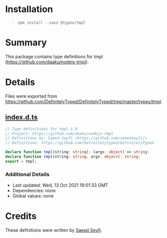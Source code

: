 # Installation
> `npm install --save @types/tmpl`

# Summary
This package contains type definitions for tmpl (https://github.com/daaku/nodejs-tmpl).

# Details
Files were exported from https://github.com/DefinitelyTyped/DefinitelyTyped/tree/master/types/tmpl.
## [index.d.ts](https://github.com/DefinitelyTyped/DefinitelyTyped/tree/master/types/tmpl/index.d.ts)
````ts
// Type definitions for tmpl 1.0
// Project: https://github.com/daaku/nodejs-tmpl
// Definitions by: Saeed Seyfi <https://github.com/saeedseyfi/>
// Definitions: https://github.com/DefinitelyTyped/DefinitelyTyped

declare function tmpl(string: string): (args: object) => string;
declare function tmpl(string: string, args: object): string;
export = tmpl;

````

### Additional Details
 * Last updated: Wed, 13 Oct 2021 19:01:33 GMT
 * Dependencies: none
 * Global values: none

# Credits
These definitions were written by [Saeed Seyfi](https://github.com/saeedseyfi).
